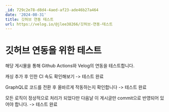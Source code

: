 ```yaml
---
_id: 729c2e78-d8d4-4aed-af23-ade46b27a464
date: '2024-08-31'
title: 깃허브 연동 테스트
url: https://velog.io/@jlee38266/깃허브-연동-테스트
---
```


# 깃허브 연동을 위한 테스트

해당 게시물을 통해 Github Actions와 Velog의 연동을 테스트합니다.

캐싱 추가 후 인한 CI 속도 확인해보기 -> 테스트 완료

GraphQL로 코드를 전환 후 올바르게 작동하는지 확인합니다 -> 테스트 완료

모든 로직이 정상적으로 처리가 되었다만 다음날 이 게시글만 commit으로 반영되어 있어야 합니다. -> 테스트 완료